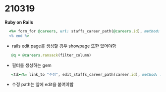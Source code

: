 210319
===============
<b>Ruby on Rails</b>

```ruby
  <%= form_for @careers, url: staffs_career_path(@careers.id), method: :patch do |f| %>
  <% end %>
 ```
- rails edit page를 생성할 경우 showpage 또한 있어야함 

```ruby
   @q = @careers.ransack(filter_column)
 ```
- 필터를 생성하는 gem

```ruby
   <td><%= link_to "수정", edit_staffs_career_path(career.id), method: :get %>/<%= link_to "삭제", staffs_career_path(career.id), method: :delete %></td>
 ```
- 수정 path는 앞에 edit을 붙여야함


